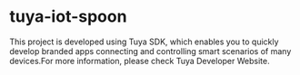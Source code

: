 # tuya-iot-spoon
This project is developed using Tuya SDK, which enables you to quickly develop branded apps connecting and controlling smart scenarios of many devices.For more information, please check Tuya Developer Website.
